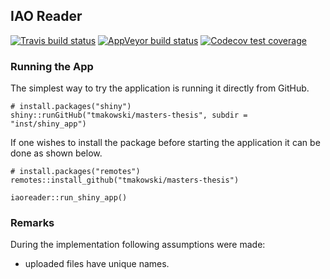 ## IAO Reader

<!-- badges: start -->
[![Travis build status](https://travis-ci.org/tmakowski/masters-thesis.svg?branch=master)](https://travis-ci.org/tmakowski/masters-thesis)
[![AppVeyor build status](https://ci.appveyor.com/api/projects/status/github/tmakowski/masters-thesis?branch=master&svg=true)](https://ci.appveyor.com/project/tmakowski/masters-thesis)
[![Codecov test coverage](https://codecov.io/gh/tmakowski/masters-thesis/branch/master/graph/badge.svg)](https://codecov.io/gh/tmakowski/masters-thesis?branch=master)
<!-- badges: end -->

### Running the App
The simplest way to try the application is running it directly from GitHub.
```
# install.packages("shiny")
shiny::runGitHub("tmakowski/masters-thesis", subdir = "inst/shiny_app")
```

If one wishes to install the package before starting the application it can be done as shown below.
```
# install.packages("remotes")
remotes::install_github("tmakowski/masters-thesis")

iaoreader::run_shiny_app()
```

### Remarks
During the implementation following assumptions were made:

 * uploaded files have unique names.
